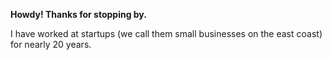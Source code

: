 **Howdy! Thanks for stopping by.**

I have worked at startups (we call them small businesses on the east coast)
for nearly 20 years.
